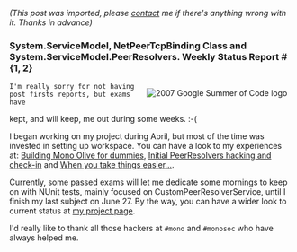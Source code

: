 *(This post was imported, please [contact](/#/contact) me if there's anything wrong with it. Thanks in advance)*

<div class="entry-body">
<h3>System.ServiceModel, NetPeerTcpBinding Class and System.ServiceModel.PeerResolvers. Weekly Status Report #{1, 2}</h3>
<p>
	<img alt="2007 Google Summer of Code logo" src="http://code.google.com/soc/gsoclogo07web.gif" style="border: 0px none ; padding: 10px;" align="right">

	I'm really sorry for not having post firsts reports, but exams have
kept, and will keep, me out during some weeks. :-(
</p>
<p>
	I began working on my project during April, but most of the time was
invested in setting up workspace. You can have a look to my
experiences at: <a href="/Blog/Archives/2007-April.html#Saturday%2c+April+21%2c+2007">Building Mono Olive for dummies</a>,
<a href="/Blog/Archives/2007-May.html#Friday%2c+May+11%2c+2007">Initial PeerResolvers hacking and check-in</a>
and <a href="/Blog/Archives/2007-May.html#Friday%2c+May+18%2c+2007">When you take things easier...</a>.
</p>
<p>
	Currently, some passed exams will let me dedicate some mornings to
keep on with NUnit tests, mainly focused on CustomPeerResolverService,
until I finish my last subject on June 27. By the way, you can have a
wider look to current status at <a href="http://groups.google.com/group/mono-soc-2007/web/on-wcf-netpeertcpbinding-and-peerresolvers">my project page</a>.
</p>
<p>
	I'd really like to thank all those hackers at <code>#mono</code> and <code>#monosoc</code> who
have always helped me.
</p>
</div>
